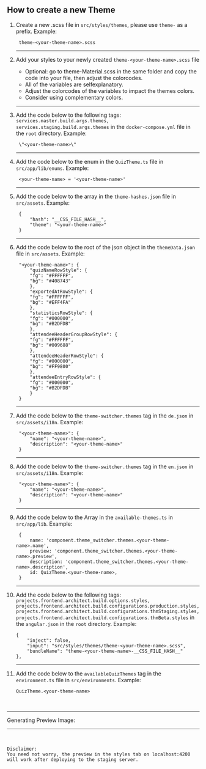 ## How to create a new Theme 

1. Create a new .scss file in `src/styles/themes`, please use `theme-` as a prefix. Example:  

        theme-<your-theme-name>.scss
    - - - 

2. Add your styles to your newly created `theme-<your-theme-name>.scss` file
    - Optional: go to theme-Material.scss in the same folder and copy the code into your file, then adjust the colorcodes.
    - All of the variables are selfexplanatory.
    - Adjust the colorcodes of the variables to impact the themes colors.
    - Consider using complementary colors.
    - - - 

3. Add the code below to the following tags: `services.master.build.args.themes, services.staging.build.args.themes` in the `docker-compose.yml` file in the `root` directory. Example: 

        \"<your-theme-name>\"
    - - - 

4. Add the code below to the enum in the `QuizTheme.ts` file in `src/app/lib/enums`. Example:

        <your-theme-name> = '<your-theme-name>'
    - - - 

5. Add the code below to the array in the `theme-hashes.json` file in `src/assets`. Example: 

        {
            "hash": "__CSS_FILE_HASH__",
            "theme": "<your-theme-name>"
        }
    - - - 

6. Add the code below to the root of the json object in the `themeData.json` file in `src/assets`. Example:  

        "<your-theme-name>": {
            "quizNameRowStyle": {
            "fg": "#FFFFFF",
            "bg": "#408743"
            },
            "exportedAtRowStyle": {
            "fg": "#FFFFFF",
            "bg": "#EFF4FA"
            },
            "statisticsRowStyle": {
            "fg": "#000000",
            "bg": "#B2DFDB"
            },
            "attendeeHeaderGroupRowStyle": {
            "fg": "#FFFFFF",
            "bg": "#009688"
            },
            "attendeeHeaderRowStyle": {
            "fg": "#000000",
            "bg": "#FF9800"
            },
            "attendeeEntryRowStyle": {
            "fg": "#000000",
            "bg": "#B2DFDB"
            }
        }
    - - - 

7. Add the code below to the `theme-switcher.themes` tag in the `de.json` in `src/assets/i18n`. Example:  

        "<your-theme-name>": {
            "name": "<your-theme-name>",
            "description": "<your-theme-name>"
        }
    - - - 

8. Add the code below to the `theme-switcher.themes` tag in the `en.json` in `src/assets/i18n`. Example:   

        "<your-theme-name>": {
            "name": "<your-theme-name>",
            "description": "<your-theme-name>"
        }
    - - - 

9. Add the code below to the Array in the `available-themes.ts` in `src/app/lib`. Example:  

        {
            name: 'component.theme_switcher.themes.<your-theme-name>.name',
            preview: 'component.theme_switcher.themes.<your-theme-name>.preview',
            description: 'component.theme_switcher.themes.<your-theme-name>.description',
            id: QuizTheme.<your-theme-name>,
        }
    - - - 

10. Add the code below to the following tags: `projects.frontend.architect.build.options.styles, projects.frontend.architect.build.configurations.production.styles, projects.frontend.architect.build.configurations.thmStaging.styles, projects.frontend.architect.build.configurations.thmBeta.styles` in the `angular.json` in the `root` directory. Example:  

        {
            "inject": false,
            "input": "src/styles/themes/theme-<your-theme-name>.scss",
            "bundleName": "theme-<your-theme-name>-__CSS_FILE_HASH__"
        },
    - - - 

11. Add the code below to the `availableQuizThemes` tag in the `environment.ts` file in  `src/environments`. Example:  

        QuizTheme.<your-theme-name>  

<br>

- - - 

Generating Preview Image: 



- - -
    
<br>

    Disclaimer:  
    You need not worry, the preview in the styles tab on localhost:4200 will work after deploying to the staging server.
 